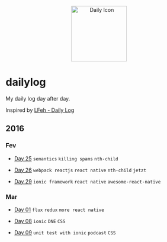 <p align="center">
  <img src="http://simpleicon.com/wp-content/uploads/Calendar-Time.png" alt="Daily Icon" width="150" />
</p>

# dailylog

My daily log day after day.

Inspired by [LFeh - Daily Log](https://github.com/LFeh/dailylog/)

## 2016 

### Fev

- [Day 25](https://github.com/mauriciojunior/dailylog/blob/master/log/02-25-2016.md) `semantics` `killing spams` `nth-child`

- [Day 26](https://github.com/mauriciojunior/dailylog/blob/master/log/02-26-2016.md) `webpack reactjs` `react native` `nth-child` `jetzt`

- [Day 29](https://github.com/mauriciojunior/dailylog/blob/master/log/02-29-2016.md) `ionic framework` `react native` `awesome-react-native`

### Mar

- [Day 01](https://github.com/mauriciojunior/dailylog/blob/master/log/03-01-2016.md) `flux` `redux` `more react native` 

- [Day 08](https://github.com/mauriciojunior/dailylog/blob/master/log/03-08-2016.md) `ionic` `DNE` `CSS`

- [Day 09](https://github.com/mauriciojunior/dailylog/blob/master/log/03-09-2016.md) `unit test with ionic` `podcast` `CSS`

